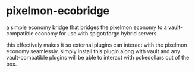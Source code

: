# pixelmon-ecobridge
a simple economy bridge that bridges the pixelmon economy to a vault-compatible economy for use with spigot/forge hybrid servers.

this effectively makes it so external plugins can interact with the pixelmon economy seamlessly. simply install this plugin along with vault and any vault-compatible plugins will be able to interact with pokedollars out of the box.